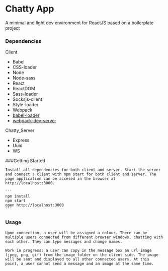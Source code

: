 Chatty App
=====================

A minimal and light dev environment for ReactJS based on a boilerplate project


### Dependencies

Client
* Babel
* CSS-loader
* Node
* Node-sass
* React
* ReactDOM
* Sass-loader
* Socksjs-client
* Style-loader
* Webpack
* [babel-loader](https://github.com/babel/babel-loader)
* [webpack-dev-server](https://github.com/webpack/webpack-dev-server)

Chatty_Server
* Express
* Uuid
* WS

###Getting Started

    Install all dependencies for both client and server. Start the server and connect a client with npm start for both client and server. The page application can be accesed in the browser at http://localhost:3000.

    ```
    npm install
    npm start
    open http://localhost:3000
    ```
### Usage

    Upon connection, a user will be assigned a colour. There can be multiple users connected from different browser windows, chatting with each other. They can type messages and change names.

    Work in progress: a user can copy in the message box an url image (jpeg, png, gif) from the image folder on the client side. The image will be sent and displayed to all other connected users. At this point, a user cannot send a message and an image at the same time.
